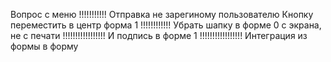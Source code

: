 Вопрос с меню !!!!!!!!!!!
Отправка не зарегиному пользователю
Кнопку переместить в центр форма 1 !!!!!!!!!!!!
Убрать шапку в форме 0 с экрана, не с печати !!!!!!!!!!!!!!!!!
И подпись в форме 1 !!!!!!!!!!!!!!!!!
Интеграция из формы в форму
